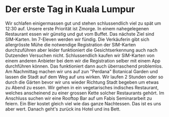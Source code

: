 # Der erste Tag in Kuala Lumpur
Wir schlafen einigermassen gut und stehen schlussendlich viel zu spät um 12:30 auf. Unsere erste Priorität ist Zmorge. In einem nahegelegenen Restaurant essen wir günstig und gut vom Buffet. Das nächste Ziel sind SIM-Karten. Im 7-Eleven werden wir fündig. Die Verkäuferin gibt sich allergrösste Mühe die notwendige Registration der SIM-Karten durchzuführen aber leider funktioniert die Gesichtserkennung auch nach Dutzenden Versuchen nicht. Schlussendlich kaufen wir SIM-Karten von einem anderen Anbieter bei dem wir die Registration selber mit einem App durchführen können. Das funktioniert dann auch überraschend problemlos.
Am Nachmittag machen wir uns auf zun "Perdana" Botanical Garden und lassen die Stadt auf dem Weg auf uns wirken. Wir laufen 2 Stunden oder so durch die Gärten bevor wir uns wieder Richtung Stadt begeben um etwas zu Abend zu essen. Wir gehen in ein vegetarisches indisches Restaurant, welches anscheinend zu einer grossen Kette solcher Restaurants gehört. Im Anschluss suchen wir eine Rooftop Bar auf um Fabis Seminararbeit zu feiern. Ein Bier kostet gleich viel wie das ganze Nachtessen. Das ist es uns aber wert. Danach geht's zurück ins Hotel und ins Bett.